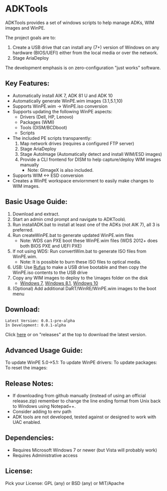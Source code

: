 # ADKTools

ADKTools provides a set of windows scripts to help manage ADKs, WIM images and WinPE.

The project goals are to:
1. Create a USB drive that can install any (7+) version of Windows on any hardware (BIOS/UEFI) either from the local media or over the network.
2. Stage AriaDeploy

The development emphasis is on zero-configuration "just works" software.

## Key Features:

- Automatically install AIK 7, ADK 81 U and ADK 10
- Automatically generate WinPE.wim images (3.1,5.1,10)
- Supports WinPE.wim -> WinPE.iso conversion
- Supports updating the following WinPE aspects:
    - Drivers (Dell, HP, Lenovo)
    - Packages (WMI)
    - Tools (DISM/BCDboot)
    - Scripts
- The included PE scripts transparently:
    1. Map network drives (requires a configured FTP server)
    2. Stage AriaDeploy
    3. Stage AutoImage (Automatically detect and install WIM/ESD images)
    4. Provide a CLI frontend for DISM to help capture/deploy WIM images manually
        - Note: GImageX is also included.
- Supports WIM <-> ESD conversion
- Creates a WinPE workspace enviornment to easily make changes to WIM images.

## Basic Usage Guide:

1. Download and extract.
2. Start an admin cmd prompt and navigate to ADKTools\
3. Run installADK.bat to install at least one of the ADKs (not AIK 7), all 3 is preferred.
4. Run createWinPE.bat to generate updated WinPE.wim files
    - Note: WDS can PXE boot these WinPE.wim files (WDS 2012+ does both BIOS PXE and UEFI PXE)
5. If not using WDS: Run convertWim.bat to generate ISO files from WinPE.wim.
    - Note: It is possible to burn these ISO files to optical media.
6. USB: Use [Rufus](//rufus.akeo.ie) to make a USB drive bootable and then copy the WinPE.iso contents to the USB drive
7. Copy any WIM images to deploy to the \images folder on the disk
    - [Windows 7](//www.microsoft.com/en-us/software-download/windows7), [Windows 8.1](//www.microsoft.com/en-us/software-download/windows8), [Windows 10](//www.microsoft.com/en-us/software-download/windows10)
8. (Optional) Add additional DaRT/WinRE/WinPE.wim images to the boot menu

## Download:
```
Latest Version: 0.0.1-pre-alpha
In Development: 0.0.1-alpha
```
Click [here](//github.com/gdiaz384/ADKTools/releases) or on "releases" at the top to download the latest version.

## Advanced Usage Guide:

To update WinPE 5.0->5.1:
To update WinPE drivers:
To update packages:
To reset the images:

## Release Notes:

- If downloading from github manually (instead of using an official release.zip) remember to change the line ending format from Unix back to Windows using Notepad++.
- Consider adding to env path
- ADK tools are not developed, tested against or designed to work with UAC enabled.

## Dependencies:

- Requires Microsoft Windows 7 or newer (but Vista will probably work)
- Requires Administrative access

## License:
Pick your License: GPL (any) or BSD (any) or MIT/Apache
